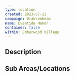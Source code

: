 ```yaml
---
type: location
created: 2023-07-11
campaign: Drakkenheim
name: Eventide Manor
container: false
within: Emberwood Village
---
```


## Description


## Sub Areas/Locations

<!-- QueryToSerialize: LIST FROM "DND - Drakkenheim/Locations" WHERE within = "Eventide Manor" -->

